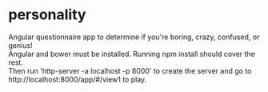 # personality

Angular questionnaire app to determine if you're boring, crazy, confused, or genius!<br>
Angular and bower must be installed. Running npm install should cover the rest.<br>
Then run 'http-server -a localhost -p 8000' to create the server and go to http://localhost:8000/app/#/view1 to play.
